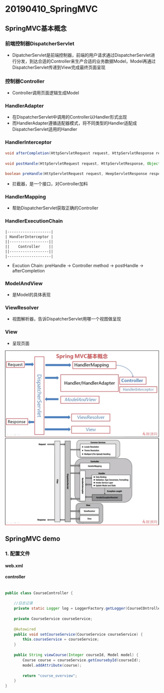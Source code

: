 # 20190410_SpringMVC

## SpringMVC基本概念

### 前端控制器DispatcherServlet

* DipatcherServlet是前端控制器，前端的用户请求通过DispatcherServlet进行分发，到达合适的Controller来生产合适的业务数据Model，Model再通过DispatcherServlet传递到View完成最终页面呈现

### 控制器Controller

* Controller调用页面逻辑生成Model

### HandlerAdapter

* 在DispatcherServlet中调用的Controller以Handler形式出现
* 而HandlerAdapter遵循适配器模式，将不同类型的Handler适配成DispatcherServlet适用的Handler

### HandlerInterceptor

```java
void afterCompletion(HttpServletRequest request, HttpServletResponse response, Object Handler, Exception ex);

void postHandle(HttpServletRequest request, HttpServletResponse, Object handler, ModelReview modelReview);

boolean preHandle(HttpServletRequest request, HeepServletResponse response, Object Handler);
```

* 拦截器，是一个接口，对Controller加料

### HandlerMapping

* 帮助DispatcherServlet获取正确的Controller

### HandlerExecutionChain
    |--------------------|
    | HandlerInterceptor |
    ||------------------||
    ||    Controller    ||
    ||------------------||
    |--------------------|

* Excution Chain: preHandle -> Controller method -> postHandle -> afterCompletion

### ModelAndView

* 是Model的具体表现

### ViewResolver

* 视图解析器，告诉DispatcherServlet用哪一个视图做呈现

### View

* 呈现页面

![ExecutionChain](ExecutionChain.jpg)
![ExecutionChainOfficial](ExecutionChainOfficial.jpg)

## SpringMVC demo

### 1. 配置文件

#### web.xml

#### controller

```java

public class CourseController {
    
    //日志记录
    private static Logger log = LoggerFactory.getLogger(CourseCOntroller.class)

    private CourseService courseService;

    @Autowired
    public void setCourseService(CourseService courseService) {
        this.courseService = courseService;
    }

    public String viewCourse(Integer courseId, Model model) {
        Course course = courseService.getCoursebyId(courseId);
        model.addAttribute(course);

        return "course_overview";
    }
}

```
